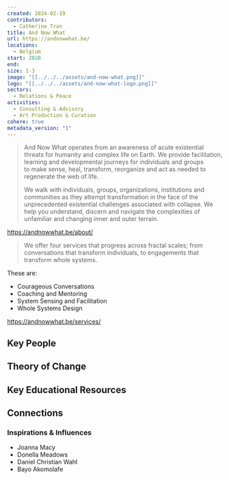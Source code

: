 ```yaml
---
created: 2024-02-19
contributors:
  - Catherine Tran
title: And Now What
url: https://andnowwhat.be/
locations:
  - Belgium
start: 2020
end: 
size: 1-3
image: "[[../../../assets/and-now-what.png]]"
logo: "[[../../../assets/and-now-what-logo.png]]"
sectors:
  - Relations & Peace
activities:
  - Consulting & Advisory
  - Art Production & Curation
cohere: true
metadata_version: "1"
---
```

>And Now What operates from an awareness of acute existential threats for humanity and complex life on Earth. We provide facilitation, learning and developmental journeys for individuals and groups to make sense, heal, transform, reorganize and act as needed to regenerate the web of life.
>
>We walk with individuals, groups, organizations, institutions and communities as they attempt transformation in the face of the unprecedented existential challenges associated with collapse. We help you understand, discern and navigate the complexities of unfamiliar and changing inner and outer terrain.

https://andnowwhat.be/about/

>We offer four services that progress across fractal scales; from conversations that transform individuals, to engagements that transform whole systems.

These are: 
- Courageous Conversations
- Coaching and Mentoring
- System Sensing and Facilitation
- Whole Systems Design

https://andnowwhat.be/services/

## Key People

## Theory of Change

## Key Educational Resources

## Connections

### Inspirations & Influences

- Joanna Macy
- Donella Meadows
- Daniel Christian Wahl
- Bayo Akomolafe








